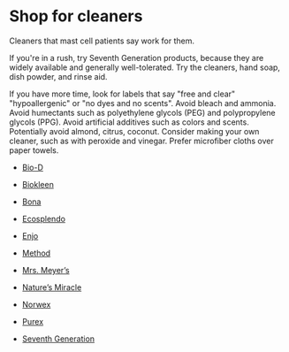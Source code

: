 <!--
source: jph
tags: shop
-->

# Shop for cleaners

Cleaners that mast cell patients say work for them.

If you're in a rush, try Seventh Generation products, because they are widely available and generally well-tolerated. Try the cleaners, hand soap, dish powder, and rinse aid.

If you have more time, look for labels that say "free and clear" "hypoallergenic" or "no dyes and no scents". Avoid bleach and ammonia. Avoid humectants such as polyethylene glycols (PEG) and polypropylene glycols (PPG). Avoid artificial additives such as colors and scents. Potentially avoid almond, citrus, coconut. Consider making your own cleaner, such as with peroxide and vinegar. Prefer microfiber cloths over paper towels.

* [Bio-D](https://biod.co.uk/)

* [Biokleen](https://biokleenhome.com/)

* [Bona](https://www.bona.com)

* [Ecosplendo](https://www.ecosplendo.com)

* [Enjo](https://www.enjo.com)

* [Method](https://methodproducts.com)

* [Mrs. Meyer’s](https://www.mrsmeyers.com/)

* [Nature’s Miracle](https://www.naturesmiracle.com/)

* [Norwex](https://www.norwex.com/)

* [Purex](https://www.purex.com/)

* [Seventh Generation](https://www.seventhgeneration.com/)
